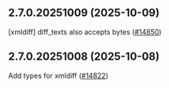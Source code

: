 ## 2.7.0.20251009 (2025-10-09)

[xmldiff] diff_texts also accepts bytes ([#14850](https://github.com/python/typeshed/pull/14850))

## 2.7.0.20251008 (2025-10-08)

Add types for xmldiff ([#14822](https://github.com/python/typeshed/pull/14822))

